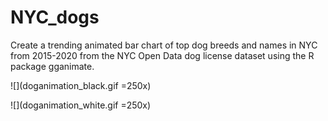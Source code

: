 # NYC_dogs
Create a trending animated bar chart of top dog breeds and names in NYC from 2015-2020 from the NYC Open Data dog license dataset using the R package gganimate.

![](doganimation_black.gif =250x)

![](doganimation_white.gif =250x)
